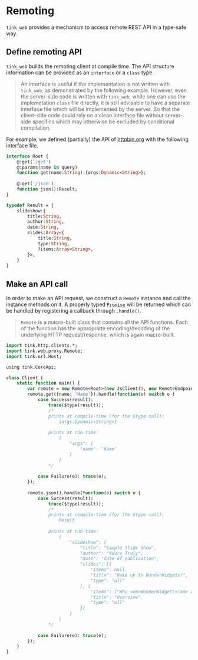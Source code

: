 # Remoting

`tink_web` provides a mechanism to access remote REST API in a type-safe way.

## Define remoting API

`tink_web` builds the remoting client at compile time. The API structure information can be provided as an `interface` or a `class` type.

> An interface is useful if the implementation is not written with `tink_web`, as demonstrated by the following example.
> However, even the server-side code is written with `tink_web`, while one can use the implemetation `class` file directly,
> it is still advisable to have a separate interface file which will be implemented by the server.
> So that the client-side code could rely on a clean interface file without server-side specifics which may otherwise be excluded by conditional compilation.

For example, we defined (partially) the API of [httpbin.org](http://httpbin.org/) with the following interface file.

``` haxe
interface Root {
	@:get('/get')
	@:params(name in query)
	function get(name:String):{args:Dynamic<String>};
	
	@:get('/json')
	function json():Result;
}

typedef Result = {
	slideshow:{
		title:String,
		author:String,
		date:String,
		slides:Array<{
			title:String,
			type:String,
			?items:Array<String>,
		}>,
	}
}
```

## Make an API call

In order to make an API request, we construct a `Remote` instance and call the instance methods on it.
A properly typed [`Promise`](https://haxetink.github.io/tink_core/#/types/promise) will be returned which can be handled by registering a callback through `.handle()`.

> `Remote` is a macro-built class that contains all the API functions. Each of the function has the appropriate encoding/decoding of the underlying HTTP request/response, which is again macro-built.

``` haxe
import tink.http.clients.*;
import tink.web.proxy.Remote;
import tink.url.Host;

using tink.CoreApi;

class Client {
	static function main() {
		var remote = new Remote<Root>(new JsClient(), new RemoteEndpoint(new Host('httpbin.org', 80)));
		remote.get({name: 'Haxe'}).handle(function(o) switch o {
			case Success(result):
				trace($type(result));
				/*
				prints at compile-time (for the $type call):
					{args:Dynamic<String>}
				
				prints at run-time: 
					{
						"args": {
							"name": "Haxe"
						}
					}
				*/
				
			case Failure(e): trace(e);
		});
		
		remote.json().handle(function(o) switch o {
			case Success(result):
				trace($type(result));
				/*
				prints at compile-time (for the $type call):
					Result
					
				prints at run-time: 
					{
						"slideshow": {
							"title": "Sample Slide Show",
							"author": "Yours Truly",
							"date": "date of publication",
							"slides": [{
								"items": null,
								"title": "Wake up to WonderWidgets!",
								"type": "all"
							}, {
								"items": ["Why <em>WonderWidgets</em> are great", "Who <em>buys</em> WonderWidgets"],
								"title": "Overview",
								"type": "all"
							}]
						}
					}
				*/
				
			case Failure(e): trace(e);
		});
	}
}
```
